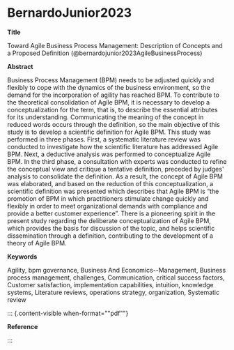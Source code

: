 # BernardoJunior2023

**Title**

Toward Agile Business Process Management: Description of Concepts and a Proposed Definition (@bernardojunior2023AgileBusinessProcess)

**Abstract**

Business Process Management (BPM) needs to be adjusted quickly and flexibly to cope with the dynamics of the business environment, so the demand for the incorporation of agility has reached BPM. To contribute to the theoretical consolidation of Agile BPM, it is necessary to develop a conceptualization for the term, that is, to describe the essential attributes for its understanding. Communicating the meaning of the concept in reduced words occurs through the definition, so the main objective of this study is to develop a scientific definition for Agile BPM. This study was performed in three phases. First, a systematic literature review was conducted to investigate how the scientific literature has addressed Agile BPM. Next, a deductive analysis was performed to conceptualize Agile BPM. In the third phase, a consultation with experts was conducted to refine the conceptual view and critique a tentative definition, preceded by judges' analysis to consolidate the definition. As a result, the concept of Agile BPM was elaborated, and based on the reduction of this conceptualization, a scientific definition was presented which describes that Agile BPM is “the promotion of BPM in which practitioners stimulate change quickly and flexibly in order to meet organizational demands with compliance and provide a better customer experience”. There is a pioneering spirit in the present study regarding the deliberate conceptualization of Agile BPM, which provides the basis for discussion of the topic, and helps scientific dissemination through a definition, contributing to the development of a theory of Agile BPM.

**Keywords**

Agility, bpm governance, Business And Economics--Management, Business process management, challenges, Communication, critical success factors, Customer satisfaction, implementation capabilities, intuition, knowledge systems, Literature reviews, operations strategy, organization, Systematic review

::: {.content-visible when-format=""pdf""}

**Reference**

:::